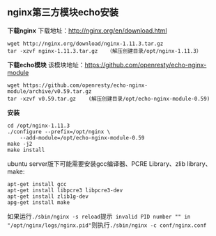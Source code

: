 ## nginx第三方模块echo安装
**下载nginx**
下载地址：http://nginx.org/en/download.html
```
wget http://nginx.org/download/nginx-1.11.3.tar.gz
tar -xzvf nginx-1.11.3.tar.gz   （解压创建目录/opt/nginx-1.11.3）
```
**下载echo模块**
该模块地址：https://github.com/openresty/echo-nginx-module
```
wget https://github.com/openresty/echo-nginx-module/archive/v0.59.tar.gz
tar -xzvf v0.59.tar.gz    (解压创建目录/opt/echo-nginx-module-0.59)
```
**安装**
```
cd /opt/nginx-1.11.3
./configure --prefix=/opt/nginx \
    --add-module=/opt/echo-nginx-module-0.59
make -j2
make install
```
ubuntu server版下可能需要安装gcc编译器、PCRE Library、zlib library、make:
```
apt-get install gcc
apt-get install libpcre3 libpcre3-dev
apt-get install zlib1g-dev
apg-get install make
```
如果运行```./sbin/nginx -s reload```提示``` invalid PID number "" in "/opt/nginx/logs/nginx.pid"```则执行```./sbin/nginx -c conf/nginx.conf```
